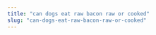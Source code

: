 ```yaml
---
title: "can dogs eat raw bacon raw or cooked"
slug: "can-dogs-eat-raw-bacon-raw-or-cooked"
---
```


